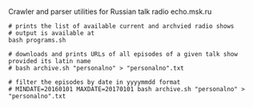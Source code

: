 Crawler and parser utilities for Russian talk radio echo.msk.ru

```
# prints the list of available current and archvied radio shows
# output is available at 
bash programs.sh

# downloads and prints URLs of all episodes of a given talk show provided its latin name
# bash archive.sh "personalno" > "personalno".txt

# filter the episodes by date in yyyymmdd format
# MINDATE=20160101 MAXDATE=20170101 bash archive.sh "personalno" > "personalno".txt
```
